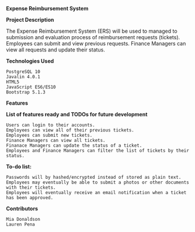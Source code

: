 **Expense Reimbursement System**

**Project Description**

The Expense Reimbursement System (ERS) will be used to managed to submission and evaluation process of reimbursement requests (tickets). Employees can submit and view previous requests. Finance Managers can view all requests and update their status.

**Technologies Used**

    PostgreSQL 10
    Javalin 4.0.1
    HTML5
    JavaScript ES6/ES10
    Bootstrap 5.1.3

**Features**

**List of features ready and TODOs for future development**

    Users can login to their accounts.
    Employees can view all of their previous tickets.
    Employees can submit new tickets.
    Finance Managers can view all tickets.
    Finanace Managers can update the status of a ticket.
    Employees and Finance Managers can filter the list of tickets by their status.

**To-do list:**

    Passwords will by hashed/encrypted instead of stored as plain text.
    Employees may eventually be able to submit a photos or other documents with their tickets.
    Employees will eventually receive an email notification when a ticket has been approved.

**Contributors**

    Mia Donaldson
    Lauren Pena
